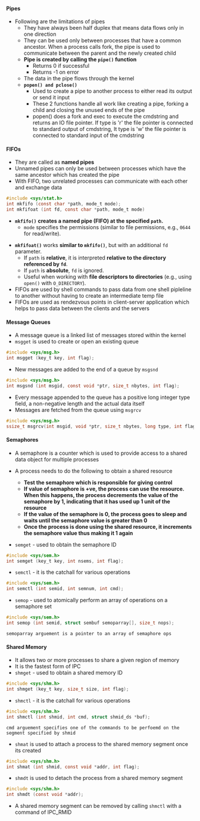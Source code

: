 #### Pipes 
* Following are the limitations of pipes 
	* They have always been half duplex that means data flows only in one direction 
	* They can be used only between processes that have a common ancestor. When a process calls fork, the pipe is used to communicate between the parent and the newly created child
	* **Pipe is created by calling the `pipe()` function**
		* Returns 0 if successful 
		* Returns -1 on error
	* The data in the pipe flows through the kernel
	* **`popen() and pclose()`**
		* Used to create a pipe to another process to either read its output or send it input 
		* These 2 functions handle all work like creating a pipe, forking a child and closing the unused ends of the pipe
		* popen() does a fork and exec to execute the cmdstring and returns an IO file pointer. If type is 'r' the file pointer is connected to standard output of cmdstring, It type is 'w' the file pointer is connected to standard input of the cmdstring

#### FIFOs
* They are called as **named pipes**
* Unnamed pipes can only be used between processes which have the same ancestor which has created the pipe
* With FIFO, two unrelated processes can communicate with each other and exchange data 
``` c
#include <sys/stat.h>
int mkfifo (const char *path, mode_t mode);
int mkfifoat (int fd, const char *path, mode_t mode)
```
* **`mkfifo()`** **creates a named pipe (FIFO) at the specified `path`.**
	- `mode` specifies the permissions (similar to file permissions, e.g., `0644` for read/write).
- **`mkfifoat()`** works **similar to `mkfifo()`**, but with an additional `fd` parameter.
	- If `path` is **relative**, it is interpreted **relative to the directory referenced by `fd`**.
	- If `path` is **absolute**, `fd` is ignored.
	- Useful when working with **file descriptors to directories** (e.g., using `open()` with `O_DIRECTORY`).
- FIFOs are used by shell commands to pass data from one shell pipleline to another without having to create an intermediate temp file
- FIFOs are used as rendezvous points in client-server application which helps to pass data between the clients and the servers 

#### Message Queues
* A message queue is a linked list of messages stored within the kernel 
* `msgget` is used to create or open an existing queue
```C
#include <sys/msg.h>
int msgget (key_t key, int flag);
```
* New messages are added to the end of a queue by `msgsnd`
```C
#include <sys/msg.h>
int msgsnd (int msgid, const void *ptr, size_t nbytes, int flag);
```
* Every message appended to the queue has a positive long integer type field, a non-negative length and the actual data itself 
* Messages are fetched from the queue using `msgrcv`
```C
#include <sys/msg.h>
ssize_t msgrcv(int msgid, void *ptr, size_t nbytes, long type, int flag)
```

#### Semaphores 
* A semaphore is a counter which is used to provide access to a shared data object for multiple processes 
* A process needs to do the following to obtain a shared resource 
	* **Test the semaphore which is responsible for giving control** 
	* **If value of semaphore is +ve, the process can use the resource. When this happens, the process decrements the value of the semaphore by 1, indicating that it has used up 1 unit of the resource** 
	* **If the value of the semaphore is 0, the process goes to sleep and waits until the semaphore value is greater than 0**
	* **Once the process is done using the shared resource, it increments the semaphore value thus making it 1 again**
	
* `semget` - used to obtain the semaphore ID
```C
#include <sys/sem.h>
int semget (key_t key, int nsems, int flag);
```

* `semctl` - it is the catchall for various operations 
```C
#include <sys/sem.h>
int semctl (int semid, int semnum, int cmd);
```

* `semop` - used to atomically perform an array of operations on a semaphore set 
``` C
#include <sys/sem.h>
int semop (int semid, struct sembuf semoparray[], size_t nops);
```
`semoparray arguement is a pointer to an array of semaphore ops`

#### Shared Memory 
* It allows two or more processes to share a given region of memory
* It is the fastest form of IPC
* `shmget` - used to obtain a shared memory ID
```C
#include <sys/shm.h>
int shmget (key_t key, size_t size, int flag);
```

* `shmctl` - it is the catchall for various operations 
``` C
#include <sys/shm.h>
int shmctl (int shmid, int cmd, struct shmid_ds *buf);￼
```
`cmd arguement specifies one of the commands to be perfoemd on the segment specified by shmid`

* `shmat` is used to attach a process to the shared memory segment once its created
``` C 
#include <sys/shm.h>
int shmat (int shmid, const void *addr, int flag);
```

* `shmdt` is used to detach the process from a shared memory segment 
``` C
#include <sys/shm.h>
int shmdt (const void *addr);
```

* A shared memory segment can be removed by calling `shmctl` with a command of IPC_RMID